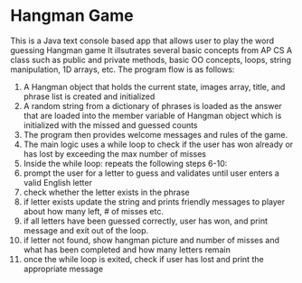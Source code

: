 # Hangman Game
This is a Java text console based app that allows user to play the word guessing Hangman game
It illsutrates several basic concepts from AP CS A class such as public and private methods, basic OO concepts, loops, string manipulation, 1D arrays, etc.
The program flow is as follows:
1. A Hangman object that holds the current state, images array, title, and phrase list is created and initialized
2. A random string from a dictionary of phrases is loaded as the answer that are loaded into the member variable of Hangman object which is initialized with the missed and guessed counts
3. The program then provides welcome messages and rules of the game.
4. The main logic uses a while loop to check if the user has won already or has lost by exceeding the max number of misses
5. Inside the while loop: repeats the following steps 6-10:
6. prompt the user for a letter to guess and validates until user enters a valid English letter
7. check whether the letter exists in the phrase
8. if letter exists update the string and prints friendly messages to player about how many left, # of misses etc.
9. if all letters have been guessed correctly, user has won, and print message and exit out of the loop.
10. if letter not found, show hangman picture and number of misses and what has been completed and how many letters remain
11. once the while loop is exited, check if user has lost and print the appropriate message
